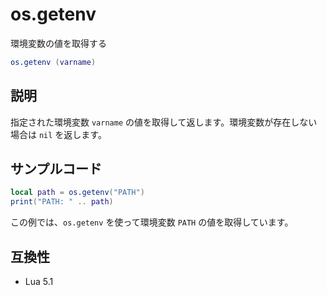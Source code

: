 # os.getenv

環境変数の値を取得する

```lua
os.getenv (varname)
```

## 説明

指定された環境変数 `varname` の値を取得して返します。環境変数が存在しない場合は `nil` を返します。

## サンプルコード

```lua
local path = os.getenv("PATH")
print("PATH: " .. path)
```

この例では、`os.getenv` を使って環境変数 `PATH` の値を取得しています。

## 互換性

- Lua 5.1
